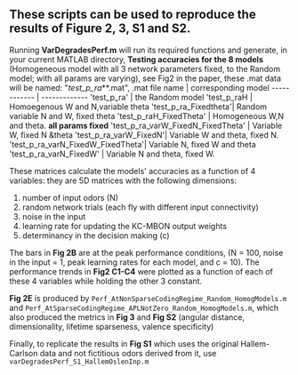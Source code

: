 ## These scripts can be used to reproduce the results of Figure 2, 3, S1 and S2. 

Running **VarDegradesPerf.m** will run its required functions and generate, in your current MATLAB directory, **Testing accuracies for the 8 models** (Homogeneous model with all 3 network parameters fixed, to the Random model; with all params are varying), see Fig2 in the paper, these .mat data will be named: "*test_p_ra***.mat", 
   .mat file name | corresponding model
   ------------ | -------------
   'test_p_ra' | the Random model
   'test_p_raH | Homoegenous W and N,variable theta
   'test_p_ra_Fixedtheta'| Random variable N and W, fixed theta
   'test_p_raH_FixedTheta' | Homogeneous W,N and theta. **all params fixed**
   'test_p_ra_varW_FixedN_FixedTheta' | Variable W, fixed N &theta
   'test_p_ra_varW_FixedN'| Variable W and theta, fixed N. 
   'test_p_ra_varN_FixedW_FixedTheta'| Variable N, fixed W and theta
   'test_p_ra_varN_FixedW' | Variable N and theta, fixed W.

   These matrices calculate the models' accuracies as a function of 4 variables: they are 5D matrices with the following dimensions:
   1. number of input odors (N)
   2. random network trials (each fly with different input connectivity) 
   3. noise in the input
   4. learning rate for updating the KC-MBON output weights
   5. determinancy in the decision making (c) 

   The bars in **Fig 2B** are at the peak performance conditions, (N = 100, noise in the input = 1, peak learning rates for each model, and c = 10).      The performance trends in **Fig2 C1-C4** were plotted as a function of each of these 4 variables while holding the other 3 constant. 

**Fig 2E** is produced by `Perf_AtNonSparseCodingRegime_Random_HomogModels.m` and `Perf_AtSparseCodingRegime_APLNotZero_Random_HomogModels.m`, which also produced the metrics in **Fig 3** and **Fig S2** (angular distance, dimensionality, lifetime sparseness, valence specificity)

Finally, to replicate the results in **Fig S1** which uses the original Hallem-Carlson data and not fictitious odors derived from it, use `varDegradesPerf_S1_HallemOslenInp.m`
